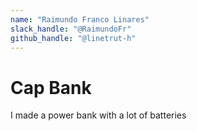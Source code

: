 ```yaml
---
name: "Raimundo Franco Linares"
slack_handle: "@RaimundoFr"
github_handle: "@linetrut-h"
---
```


# Cap Bank
I made a power bank with a lot of batteries
<!-- Describe your board in 2-3 sentences. What are you making? What will it do? -->

<!-- How much is it going to cost? -->

<!-- Tell us a little bit about your design process. What were some challenges? What helped? ***Totally optional*** -->

